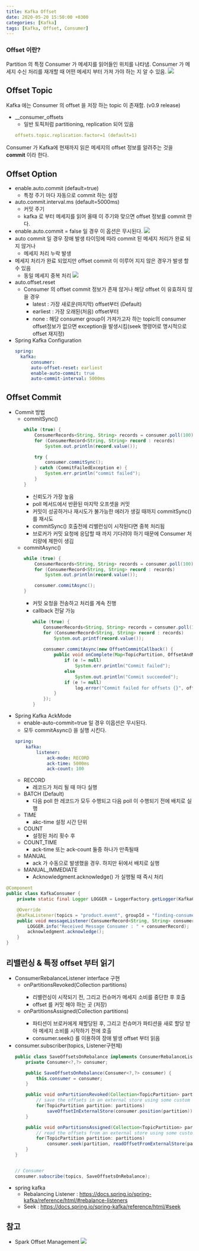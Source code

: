 ```yaml
---
title: Kafka Offset
date: 2020-05-20 15:50:00 +0300
categories: [Kafka]
tags: [Kafka, Offset, Consumer]
---
```


### Offset 이란?
Partition 의 특정 Consumer 가 메세지를 읽어들인 위치를 나타냄.
Consumer 가 메세지 수신 처리를 재개할 때 어떤 메세지 부터 가져 가야 하는 지 알 수 있음.
![](/assets/images/log_consumer.png)

## Offset Topic
Kafka 에는 Consumer 의 offset 을 저장 하는 topic 이 존재함. (v0.9 release)

* __consumer_offsets
  * 일반 토픽처럼 partitioning, replication 되어 있음
  ```yaml
  offsets.topic.replication.factor=1 (default=1)
  ```
Consumer 가 Kafka에 현재까지 읽은 메세지의 offset 정보를 알려주는 것을 **commit** 이라 한다.

## Offset Option
* enable.auto.commit (default=true)
	* 특정 주기 마다 자동으로 commit 하는 설정
* auto.commit.interval.ms (default=5000ms)
	* 커밋 주기
	* kafka 로 부터 메세지를 읽어 올때 이 주기와 맞으면 offset 정보를 commit 한다.
* enable.auto.commit = false 일 경우 이 옵션은 무시된다.
![](/assets/images/kafka_commit_1.png)
* auto commit 일 경우 장애 발생 타이밍에 따라 commit 된 메세지 처리가 완료 되지 않거나
  * 메세지 처리 누락 발생
* 메세지 처리가 완료 되었지만 offset commit 이 이루어 지지 않은 경우가 발생 할 수 있음 
  * 동일 메세지 중복 처리
![](/assets/images/kafka_commit_2.png)
* auto.offset.reset
  * Consumer 의 offset  commit 정보가 존재 않거나 해당 offset 이 유효하지 않을 경우
    * latest : 가장 새로운(마지막) offset부터 (Default)
    * earliest : 가장 오래된(처음) offset부터
    * none : 해당 consumer group이 가져가고자 하는 topic의 consumer offset정보가 없으면 exception을 발생시킴(seek 명령어로 명시적으로 offset 재지정)
* Spring Kafka Configuration
  ```yaml
  spring:
    kafka:
        consumer:
        auto-offset-reset: earliest
        enable-auto-commit: true
        auto-commit-interval: 5000ms
  ```

## Offset Commit
* Commit 방법
  * commitSync()
    ```java
    while (true) {
        ConsumerRecords<String, String> records = consumer.poll(100);
        for (ConsumerRecord<String, String> record : records)
            System.out.println(record.value());
    
        try {
            consumer.commitSync();
        } catch (CommitFailedException e) {
            System.err.println("commit failed");
        }
    }
    ```
    * 신뢰도가 가장 높음
    * poll 메서드에서 반환된 마지막 오프셋을 커밋
    * 커밋이 성공하거나 재시도가 불가능한 에러가 생길 때까지 commitSync() 를 재시도
    * commitSync() 호출전에 리밸런싱이 시작된다면 중복 처리됨
    * 브로커가 커밋 요청에 응답할 때 까지 기다려야 하기 때문에 Consumer 처리량에 제한이 생김
  * commitAsync()
    ```java
    while (true) {
        ConsumerRecords<String, String> records = consumer.poll(100);
        for (ConsumerRecord<String, String> record : records) 
            System.out.println(record.value());
    
        consumer.commitAsync();
    }
    ```
    * 커밋 요청을 전송하고 처리를 계속 진행
    * callback 전달 가능
        ```java
        while (true) {
            ConsumerRecords<String, String> records = consumer.poll(100);
            for (ConsumerRecord<String, String> record : records)
                System.out.printf(record.value());
            
            consumer.commitAsync(new OffsetCommitCallback() {
                public void onComplete(Map<TopicPartition, OffsetAndMetadata> offsets, Exception e) {
                    if (e != null)
                        System.err.println("Commit failed");
                    else
                        System.out.println("Commit succeeded");
                    if (e != null)
                        log.error("Commit failed for offsets {}", offsets, e);
                }
            });
        }
        ```
* Spring Kafka AckMode
    * enable-auto-commit=true 일 경우 이옵션은 무시된다.
    * 모두 commitAsync() 을 실행 시킨다.
    ```yaml
    spring:
        kafka:
            listener:
                ack-mode: RECORD
                ack-time: 5000ms
                ack-count: 100
    ```
    * RECORD
      * 레코드가 처리 될 때 마다 실행
    * BATCH (Default)
      * 다음 poll 한 레코드가 모두 수행되고 다음 poll 이 수행되기 전에 배치로 실행
    * TIME
      * akc-time 설정 시간 단위 
    * COUNT
      * 설정된 처리 횟수 후
    * COUNT_TIME
      * ack-time 또는 ack-count 둘중 하나가 만족될때
    * MANUAL
      * ack 가 수동으로 발생했을 경우. 하지만 뒤에서 배치로 실행
    * MANUAL_IMMEDIATE
      * Acknowledgment.acknowledge() 가 실행될 때 즉시 처리
```java
@Component
public class KafkaConsumer {
    private static final Logger LOGGER = LoggerFactory.getLogger(KafkaConsumer.class);

    @Override
    @KafkaListener(topics = "product.event", groupId = "finding-consumer-group")
    public void messageListener(ConsumerRecord<String, String> consumerRecord, Acknowledgment acknowledgment) {
        LOGGER.info("Received Message Consumer : " + consumerRecord);
        acknowledgment.acknowledge();
    }
}
```

## 리밸런싱 & 특정 offset 부터 읽기
* ConsumerRebalanceListener interface 구현
  * onPartitionsRevoked(Collection<TopicPartition> partitions)
    * 리밸런싱이 시작되기 전, 그리고 컨슈머가 메세지 소비를 중단한 후 호출
    * offset 를 커밋 해야 하는 곳 (저장)
  * onPartitionsAssigned(Collection<TopicPartition> partitions)
    * 파티션이 브로커에게 재할당된 후, 그리고 컨슈머가 파티션을 새로 할당 받아 메세지 소비를 시작하기 전에 호출
    * consumer.seek() 를 이용하여 장애 발생 offset 부터 읽음
* consumer.subscriber(topics, Listener구현체)
    ``` java
    public class SaveOffsetsOnRebalance implements ConsumerRebalanceListener {
        private Consumer<?,?> consumer;

        public SaveOffsetsOnRebalance(Consumer<?,?> consumer) {
            this.consumer = consumer;
        }

        public void onPartitionsRevoked(Collection<TopicPartition> partitions) {
            // save the offsets in an external store using some custom code not described here
            for(TopicPartition partition: partitions)
                saveOffsetInExternalStore(consumer.position(partition));
        }

        public void onPartitionsAssigned(Collection<TopicPartition> partitions) {
            // read the offsets from an external store using some custom code not described here
            for(TopicPartition partition: partitions)
                consumer.seek(partition, readOffsetFromExternalStore(partition));
        }
    }


    // Consumer
    consumer.subscribe(topics, SaveOffsetsOnRebalance);
    ```
* spring kafka
  * Rebalancing Listener : https://docs.spring.io/spring-kafka/reference/html/#rebalance-listeners
  * Seek : https://docs.spring.io/spring-kafka/reference/html/#seek

## 참고
* Spark Offset Management
![](/assets/images/Spark-Streaming-flow-for-offsets.png)